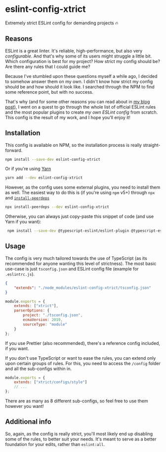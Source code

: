# eslint-config-xtrict

Extremely strict ESLint config for demanding projects 🔥

## Reasons

ESLint is a great linter. It's reliable, high-performance, but also very _configurable_. And that's why some of its users might struggle a little bit. Which configuration is best for my project? How strict my config should be? Are there any rules that I could guide me?

Because I've stumbled upon these questions myself a while ago, I decided to somehow answer them on my own. I didn't know how strict my config should be and how should it look like. I searched through the NPM to find some reference point, but with no success.

That's why (and for some other reasons you can read about in [my blog post](https://areknawo.com/creating-the-perfect-eslint-config/)), I went on a quest to go through the whole list of official ESLint rules and the most popular plugins to create _my own ESLint config_ from scratch. This config is the result of my work, and I hope you'll enjoy it!

## Installation

This config is available on NPM, so the installation process is really straight-forward.

```bash
npm install --save-dev eslint-config-xtrict
```

Or if you're using [Yarn](https://yarnpkg.com)

```bash
yarn add --dev eslint-config-xtrict
```

However, as the config uses some external plugins, you need to install them as well. The easiest way to do this is (if you're using `npm` v5+) through `npx` and [`install-peerdeps`](https://www.npmjs.com/package/install-peerdeps)

```bash
npx install-peerdeps --dev eslint-config-xtrict
```

Otherwise, you can always just copy-paste this snippet of code (and use Yarn if you want):

```bash
 npm install --save-dev @typescript-eslint/eslint-plugin @typescript-eslint/parser eslint-config-prettier eslint-plugin-import eslint-plugin-jsdoc eslint-plugin-prettier eslint-plugin-sonarjs eslint-plugin-unicorn
```

## Usage

The config is very much tailored towards the use of TypeScript (as its recommended for anyone wanting this level of strictness). The most basic use-case is just `tsconfig.json` and ESLint config file (example for `.eslintrc.js`).

```json
{
	"extends": "./node_modules/eslint-config-xtrict/tsconfig.json"
}
```

```javascript
module.exports = {
	extends: ["xtrict"],
	parserOptions: {
		project: "./tsconfig.json",
		ecmaVersion: 2019,
		sourceType: "module"
	}
};
```

If you use Prettier (also recommended), there's a reference config included, if you want.

If you don't use TypeScript or want to ease the rules, you can extend only upon certain groups of rules. For this, you need to access the `/config` folder and all the sub-configs within in.

```javascript
module.exports = {
	extends: ["xtrict/configs/style"]
	// ...
};
```

There are as many as 8 different sub-configs, so feel free to use them however you want!

## Additional info

So, again, as the config is really strict, you'll most likely end up disabling some of the rules, to better suit your needs. It's meant to serve as a better foundation for your edits, rather than `eslint:all`.
